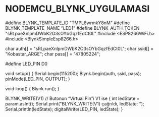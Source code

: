 # NODEMCU_BLYNK_UYGULAMASI


#define BLYNK_TEMPLATE_ID "TMPL6wrmkY8nM"
#define BLYNK_TEMPLATE_NAME "LED1"
#define BLYNK_AUTH_TOKEN "sRLpaeXnlpmDWbK2O3sOYbGqzfEdCt0L"
#include <ESP8266WiFi.h>
#include <BlynkSimpleEsp8266.h>

char auth[] = "sRLpaeXnlpmDWbK2O3sOYbGqzfEdCt0L";
char ssid[] = "Kobastar_ARGE";
char pass[] = "47805224";

#define LED_PIN D0

void setup()
{
  Serial.begin(115200);
  Blynk.begin(auth, ssid, pass);
  pinMode(LED_PIN, OUTPUT);
}

void loop()
{
  Blynk.run();
}

BLYNK_WRITE(V1) // Butonun “Virtual Pin”i V1 ise
{
  int ledState = param.asInt();
  Serial.print("BLYNK_WRITE(V1) çağrıldı, ledState: ");
  Serial.println(ledState);
  digitalWrite(LED_PIN, ledState);
}
